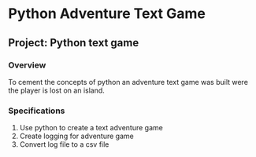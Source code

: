 # Python Adventure Text Game


## Project: Python text game


### Overview
To cement the concepts of python an adventure text game was built were the player is lost on an island. 

### Specifications
1. Use python to create a text adventure game
2. Create logging for adventure game
3. Convert log file to a csv file



